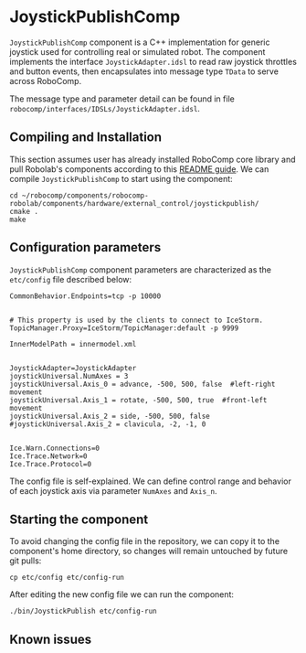 # JoystickPublishComp

`JoystickPublishComp` component is a C++ implementation for generic joystick used for controlling real or simulated robot. The component implements the interface `JoystickAdapter.idsl` to read raw joystick throttles and button events, then encapsulates into message type `TData` to serve across RoboComp.

The message type and parameter detail can be found in file `robocomp/interfaces/IDSLs/JoystickAdapter.idsl`.


## Compiling and Installation

This section assumes user has already installed RoboComp core library and pull Robolab's components according to this [README guide](https://github.com/robocomp/robocomp). We can compile `JoystickPublishComp` to start using the component:

```
cd ~/robocomp/components/robocomp-robolab/components/hardware/external_control/joystickpublish/
cmake .
make
```

## Configuration parameters
`JoystickPublishComp` component parameters are characterized as the `etc/config` file described below:

```
CommonBehavior.Endpoints=tcp -p 10000


# This property is used by the clients to connect to IceStorm.
TopicManager.Proxy=IceStorm/TopicManager:default -p 9999

InnerModelPath = innermodel.xml


JoystickAdapter=JoystickAdapter
joystickUniversal.NumAxes = 3
joystickUniversal.Axis_0 = advance, -500, 500, false  #left-right movement
joystickUniversal.Axis_1 = rotate, -500, 500, true  #front-left movement
joystickUniversal.Axis_2 = side, -500, 500, false
#joystickUniversal.Axis_2 = clavicula, -2, -1, 0


Ice.Warn.Connections=0
Ice.Trace.Network=0
Ice.Trace.Protocol=0
```

The config file is self-explained. We can define control range and behavior of each joystick axis via parameter `NumAxes` and `Axis_n`.  

## Starting the component

To avoid changing the config file in the repository, we can copy it to the component's home directory, so changes will remain untouched by future git pulls:
```
cp etc/config etc/config-run
```

After editing the new config file we can run the component:
```
./bin/JoystickPublish etc/config-run
```
## Known issues
